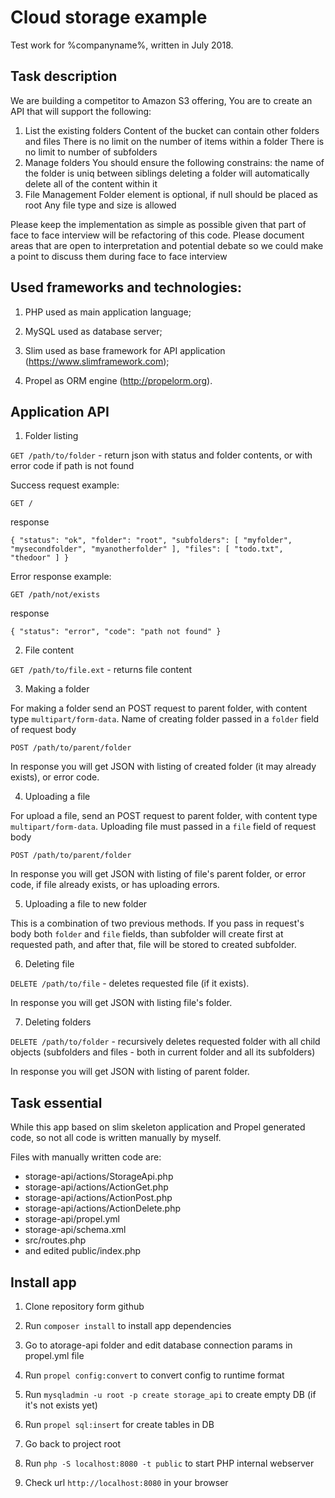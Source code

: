 # Cloud storage example

Test work for %companyname%, written in July 2018.

## Task description

We are building a competitor to Amazon S3 offering, You are to create an API that will support
the following:
  1. List the existing folders
      Content of the bucket can contain other folders and files
      There is no limit on the number of items within a folder
      There is no limit to number of subfolders
  2. Manage folders
      You should ensure the following constrains:
        the name of the folder is uniq between siblings
        deleting a folder will automatically delete all of the content within it
  3. File Management
      Folder element is optional, if null should be placed as root
      Any file type and size is allowed

  Please keep the implementation as simple as possible given that part of face to face interview will be 
  refactoring of this code. Please document areas that are open to interpretation and potential debate so
we could make a point to discuss them during face to face interview

## Used frameworks and technologies:

1. PHP used as main application language;

2. MySQL used as database server;

3. Slim used as base framework for API application (https://www.slimframework.com);

4. Propel as ORM engine (http://propelorm.org).

## Application API

1. Folder listing

`GET /path/to/folder` - return json with status and folder contents, or with error code if path is not found

Success request example:

`GET /`

response

``{
    "status": "ok",
    "folder": "root",
    "subfolders": [
      "myfolder",
      "mysecondfolder",
      "myanotherfolder"
    ],
    "files": [
      "todo.txt",
      "thedoor"
    ]
  }``

Error response example:

`GET /path/not/exists`

response


``{
    "status": "error",
    "code": "path not found"
  }``
  
2. File content

`GET /path/to/file.ext` - returns file content

3. Making a folder

For making a folder send an POST request to parent folder, with content type `multipart/form-data`.
Name of creating folder passed in a `folder` field of request body

`POST /path/to/parent/folder`
 
In response you will get JSON with listing of created folder (it may already exists), or error code.


4. Uploading a file

For upload a file, send an POST request to parent folder, with content type `multipart/form-data`.
Uploading file must passed in a `file` field of request body

`POST /path/to/parent/folder`
 
In response you will get JSON with listing of file's parent folder, or error code, if file already exists, or has uploading errors.
  

5. Uploading a file to new folder

This is a combination of two previous methods. If you pass in request's body both `folder` and `file` fields, than subfolder will create first at requested path, and after that, file will be stored to created subfolder.


6. Deleting file

`DELETE /path/to/file` - deletes requested file (if it exists).

In response you will get JSON with listing file's folder.

7. Deleting folders 

`DELETE /path/to/folder` - recursively deletes requested folder with all child objects (subfolders and files - both in current folder and all its subfolders)
 
 In response you will get JSON with listing of parent folder.
 
## Task essential

While this app based on slim skeleton application and Propel generated code, so not all code is written manually by myself.

Files with manually written code are:

* storage-api/actions/StorageApi.php
* storage-api/actions/ActionGet.php
* storage-api/actions/ActionPost.php
* storage-api/actions/ActionDelete.php
* storage-api/propel.yml
* storage-api/schema.xml
* src/routes.php
* and edited public/index.php

## Install app

1. Clone repository form github

2. Run `composer install` to install app dependencies

3. Go to atorage-api folder and edit database connection params in propel.yml file

4. Run `propel config:convert` to convert config to runtime format

5. Run `mysqladmin -u root -p create storage_api` to create empty DB (if it's not exists yet)

6. Run `propel sql:insert` for create tables in DB

7. Go back to project root

8. Run `php -S localhost:8080 -t public` to start PHP internal webserver

9. Check url `http://localhost:8080` in your browser  
